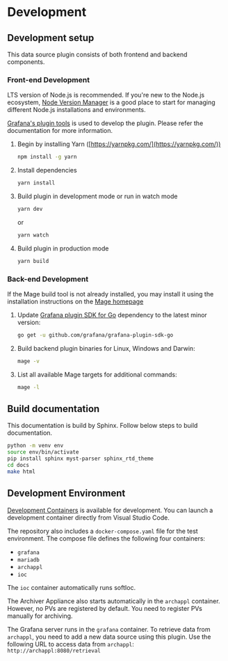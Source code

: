 # Development
## Development setup

This data source plugin consists of both frontend and backend components.

### Front-end Development

LTS version of Node.js is recommended. If you're new to the Node.js ecosystem, [Node Version Manager](https://github.com/nvm-sh/nvm) is a good place to start for managing different Node.js installations and environments.

[Grafana's plugin tools](https://grafana.com/developers/plugin-tools/) is used to develop the plugin. Please refer the documentation for more information.

1. Begin by installing Yarn ([https://yarnpkg.com/](https://yarnpkg.com/))
    ```bash
    npm install -g yarn
    ```

2. Install dependencies
    ```bash
    yarn install
    ```

3. Build plugin in development mode or run in watch mode
    ```bash
    yarn dev
    ```
    or
    ```bash
    yarn watch
    ```

4. Build plugin in production mode
    ```bash
    yarn build
    ```

### Back-end Development

If the Mage build tool is not already installed, you may install it using the installation instructions on the [Mage homepage](https://magefile.org/)

1. Update [Grafana plugin SDK for Go](https://grafana.com/developers/plugin-tools/key-concepts/backend-plugins/grafana-plugin-sdk-for-go) dependency to the latest minor version:

    ```bash
    go get -u github.com/grafana/grafana-plugin-sdk-go
    ```

2. Build backend plugin binaries for Linux, Windows and Darwin:
    ```bash
    mage -v
    ```

3. List all available Mage targets for additional commands:
    ```bash
    mage -l
    ```

## Build documentation
This documentation is build by Sphinx. Follow below steps to build documentation.

```bash
python -m venv env
source env/bin/activate
pip install sphinx myst-parser sphinx_rtd_theme
cd docs
make html
```

## Development Environment

[Development Containers](https://containers.dev/) is available for development.
You can launch a development container directly from Visual Studio Code.

The repository also includes a `docker-compose.yaml` file for the test environment.
The compose file defines the following four containers:

- `grafana`
- `mariadb`
- `archappl`
- `ioc`

The `ioc` container automatically runs softIoc.

The Archiver Appliance also starts automatically in the `archappl` container.
However, no PVs are registered by default. You need to register PVs manually for archiving.

The Grafana server runs in the `grafana` container.
To retrieve data from `archappl`, you need to add a new data source using this plugin.
Use the following URL to access data from `archappl`:
`http://archappl:8080/retrieval`
